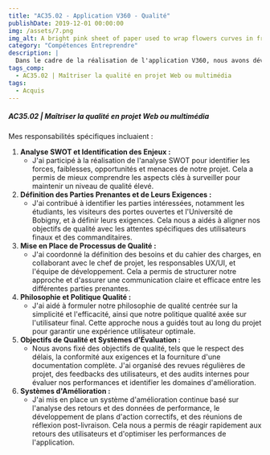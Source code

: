 ```yaml
---
title: "AC35.02 - Application V360 - Qualité"
publishDate: 2019-12-01 00:00:00
img: /assets/7.png
img_alt: A bright pink sheet of paper used to wrap flowers curves in front of rich blue background
category: "Compétences Entreprendre"
description: |
  Dans le cadre de la réalisation de l'application V360, nous avons développé un Système de Management de la Qualité (SMQ) pour garantir la qualité de notre projet Web. J'étais responsable de la gestion de la qualité, ce qui m'a permis de mettre en place des processus et des stratégies pour assurer la conformité et la satisfaction des parties prenantes.
tags_comp: 
  - AC35.02 | Maîtriser la qualité en projet Web ou multimédia
tags:
  - Acquis
---
```


<h5>AC35.02 | Maîtriser la qualité en projet Web ou multimédia</h5>

Mes responsabilités spécifiques incluaient :

1. **Analyse SWOT et Identification des Enjeux :**
    - J'ai participé à la réalisation de l'analyse SWOT pour identifier les forces, faiblesses, opportunités et menaces de notre projet. Cela a permis de mieux comprendre les aspects clés à surveiller pour maintenir un niveau de qualité élevé.
2. **Définition des Parties Prenantes et de Leurs Exigences :**
    - J'ai contribué à identifier les parties intéressées, notamment les étudiants, les visiteurs des portes ouvertes et l'Université de Bobigny, et à définir leurs exigences. Cela nous a aidés à aligner nos objectifs de qualité avec les attentes spécifiques des utilisateurs finaux et des commanditaires.
3. **Mise en Place de Processus de Qualité :**
    - J'ai coordonné la définition des besoins et du cahier des charges, en collaborant avec le chef de projet, les responsables UX/UI, et l'équipe de développement. Cela a permis de structurer notre approche et d'assurer une communication claire et efficace entre les différentes parties prenantes.
4. **Philosophie et Politique Qualité :**
    - J'ai aidé à formuler notre philosophie de qualité centrée sur la simplicité et l'efficacité, ainsi que notre politique qualité axée sur l'utilisateur final. Cette approche nous a guidés tout au long du projet pour garantir une expérience utilisateur optimale.
5. **Objectifs de Qualité et Systèmes d'Évaluation :**
    - Nous avons fixé des objectifs de qualité, tels que le respect des délais, la conformité aux exigences et la fourniture d'une documentation complète. J'ai organisé des revues régulières de projet, des feedbacks des utilisateurs, et des audits internes pour évaluer nos performances et identifier les domaines d'amélioration.
6. **Systèmes d'Amélioration :**
    - J'ai mis en place un système d'amélioration continue basé sur l'analyse des retours et des données de performance, le développement de plans d'action correctifs, et des réunions de réflexion post-livraison. Cela nous a permis de réagir rapidement aux retours des utilisateurs et d'optimiser les performances de l'application.
